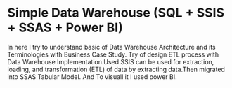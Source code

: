 # Simple Data Warehouse (SQL + SSIS + SSAS + Power BI)
In here I try to understand basic of Data Warehouse Architecture and its Terminologies with Business Case Study. Try of design ETL process with Data Warehouse Implementation.Used SSIS can be used for extraction, loading, and transformation (ETL) of data by extracting data.Then migrated into SSAS Tabular Model. And To visuall it I used power BI.
